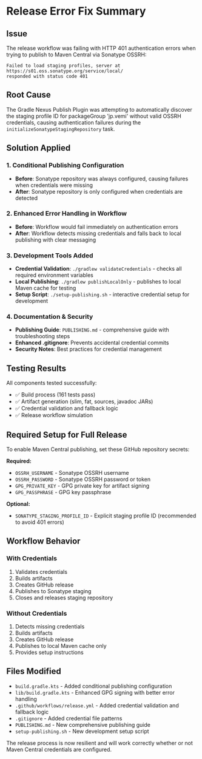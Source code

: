 # Release Error Fix Summary

## Issue
The release workflow was failing with HTTP 401 authentication errors when trying to publish to Maven Central via Sonatype OSSRH:

```
Failed to load staging profiles, server at https://s01.oss.sonatype.org/service/local/ 
responded with status code 401
```

## Root Cause
The Gradle Nexus Publish Plugin was attempting to automatically discover the staging profile ID for packageGroup 'jp.vemi' without valid OSSRH credentials, causing authentication failures during the `initializeSonatypeStagingRepository` task.

## Solution Applied

### 1. Conditional Publishing Configuration
- **Before**: Sonatype repository was always configured, causing failures when credentials were missing
- **After**: Sonatype repository is only configured when credentials are detected

### 2. Enhanced Error Handling in Workflow
- **Before**: Workflow would fail immediately on authentication errors
- **After**: Workflow detects missing credentials and falls back to local publishing with clear messaging

### 3. Development Tools Added
- **Credential Validation**: `./gradlew validateCredentials` - checks all required environment variables
- **Local Publishing**: `./gradlew publishLocalOnly` - publishes to local Maven cache for testing
- **Setup Script**: `./setup-publishing.sh` - interactive credential setup for development

### 4. Documentation & Security
- **Publishing Guide**: `PUBLISHING.md` - comprehensive guide with troubleshooting steps
- **Enhanced .gitignore**: Prevents accidental credential commits
- **Security Notes**: Best practices for credential management

## Testing Results
All components tested successfully:
- ✅ Build process (161 tests pass)
- ✅ Artifact generation (slim, fat, sources, javadoc JARs)
- ✅ Credential validation and fallback logic
- ✅ Release workflow simulation

## Required Setup for Full Release
To enable Maven Central publishing, set these GitHub repository secrets:

**Required:**
- `OSSRH_USERNAME` - Sonatype OSSRH username
- `OSSRH_PASSWORD` - Sonatype OSSRH password or token
- `GPG_PRIVATE_KEY` - GPG private key for artifact signing
- `GPG_PASSPHRASE` - GPG key passphrase

**Optional:**
- `SONATYPE_STAGING_PROFILE_ID` - Explicit staging profile ID (recommended to avoid 401 errors)

## Workflow Behavior

### With Credentials
1. Validates credentials
2. Builds artifacts
3. Creates GitHub release
4. Publishes to Sonatype staging
5. Closes and releases staging repository

### Without Credentials
1. Detects missing credentials
2. Builds artifacts  
3. Creates GitHub release
4. Publishes to local Maven cache only
5. Provides setup instructions

## Files Modified
- `build.gradle.kts` - Added conditional publishing configuration
- `lib/build.gradle.kts` - Enhanced GPG signing with better error handling
- `.github/workflows/release.yml` - Added credential validation and fallback logic
- `.gitignore` - Added credential file patterns
- `PUBLISHING.md` - New comprehensive publishing guide
- `setup-publishing.sh` - New development setup script

The release process is now resilient and will work correctly whether or not Maven Central credentials are configured.
